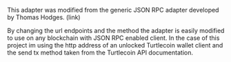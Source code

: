 This adapter was modified from the generic JSON RPC adapter developed by Thomas Hodges.
(link)

By changing the url endpoints and the method the adapter is easily modified to use on any blockchain with JSON RPC enabled client. In the case of this project im using the http address of an unlocked Turtlecoin wallet client and the send tx method taken from the Turtlecoin API documentation.

